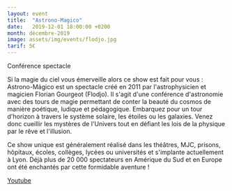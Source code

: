 ```yaml
---
layout: event
title:  "Astrono-Magico"
date:   2019-12-01 18:00:00 +0200
month: décembre-2019
image: assets/img/events/flodjo.jpg
tarif: 5€
---
```


Conférence spectacle

Si la magie du ciel vous émerveille alors ce show est fait pour vous : Astrono-Mágico est un spectacle créé en 2011 par l'astrophysicien et magicien Florian Gourgeot (Flodjo). Il s'agit d'une conférence d'astronomie avec des tours de magie permettant de conter la beauté du cosmos de manière poétique, ludique et pédagogique. Embarquez pour un tour d'horizon à travers le système solaire, les étoiles ou les galaxies. Venez donc cueillir les mystères de l'Univers tout en défiant les lois de la physique par le rêve et l'illusion. 

Ce show unique est généralement réalisé dans les théâtres, MJC, prisons, hôpitaux, écoles, collèges, lycées ou universités et s'implante actuellement à Lyon. Déjà plus de 20 000 spectateurs en Amérique du Sud et en Europe ont été enchantés par cette formidable aventure !

[Youtube](https://youtu.be/hqxf4uiV5KU)

